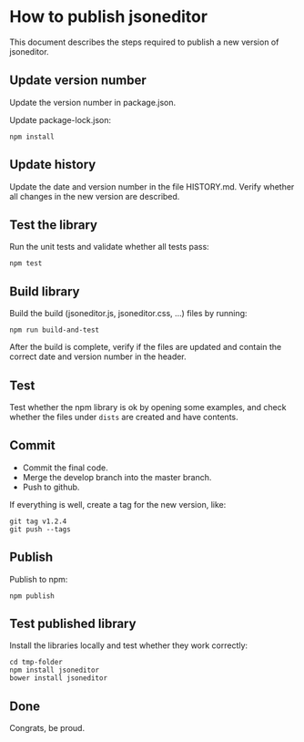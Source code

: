 # How to publish jsoneditor

This document describes the steps required to publish a new version of jsoneditor.


## Update version number

Update the version number in package.json.

Update package-lock.json:

    npm install


## Update history

Update the date and version number in the file HISTORY.md. Verify whether all
changes in the new version are described.


## Test the library

Run the unit tests and validate whether all tests pass:

    npm test


## Build library

Build the build (jsoneditor.js, jsoneditor.css, ...) files by running:

    npm run build-and-test

After the build is complete, verify if the files are updated and contain the
correct date and version number in the header.


## Test

Test whether the npm library is ok by opening some examples, and check whether
the files under `dists` are created and have contents.


## Commit

- Commit the final code.
- Merge the develop branch into the master branch.
- Push to github.

If everything is well, create a tag for the new version, like:

    git tag v1.2.4
    git push --tags


## Publish

Publish to npm:

    npm publish


## Test published library

Install the libraries locally and test whether they work correctly:

    cd tmp-folder
    npm install jsoneditor
    bower install jsoneditor


## Done

Congrats, be proud.

